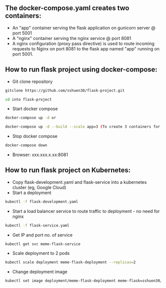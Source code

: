 ## The docker-compose.yaml creates two containers:
- An "app" container serving the flask application on gunicorn server @ port 5001
- A "nginx" container serving the nginx service @ port 8081
- A nginx configuration (proxy pass directive) is used to route incoming requests to Nginx on port 8081 to the flask app named "app" running on port 5001. 

## How to run flask project using docker-compose:
- Git clone repository
``` bash
gitclone https://github.com/sshuen30/flask-project.git
```
``` bash
cd into flask-project
```
- Start docker compose
``` bash
docker-compose up -d or 

docker-compose up -d --build --scale app=3 (To create 3 containers for app)
```
- Stop docker compose
``` bash
docker-compose down
```
- Browser: xxx.xxx.x.xx:8081

## How to run flask project on Kubernetes:
- Copy flask-development.yaml and flask-service into a kubernetes cluster (eg, Google Cloud)
- Start a deployment
``` bash
kubectl -f flask-development.yaml
```
- Start a load balancer service to route traffic to deployment - no need for nginx
``` bash
kubectl -f flask-service.yaml 
```
- Get IP and port no. of service
``` bash
kubectl get svc meme-flask-service 
```
- Scale deployment to 2 pods
``` bash
kubectl scale deployment meme-flask-deployment --replicas=2 
```
- Change deployment image
``` bash
kubectl set image deployment/meme-flask-deployment meme-flask=sshuen30/flask-app:v1 
```
